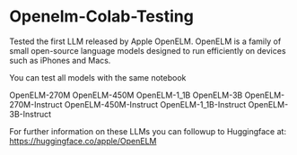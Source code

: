 # Openelm-Colab-Testing
Tested the first LLM released by Apple OpenELM. OpenELM is a family of small open-source language models designed to run efficiently on devices such as iPhones and Macs.

You can test all models with the same notebook

OpenELM-270M
OpenELM-450M
OpenELM-1_1B
OpenELM-3B
OpenELM-270M-Instruct
OpenELM-450M-Instruct
OpenELM-1_1B-Instruct
OpenELM-3B-Instruct

For further information on these LLMs you can followup to Huggingface at:
https://huggingface.co/apple/OpenELM

